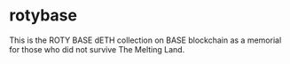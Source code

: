 # rotybase
This is the ROTY BASE dETH collection on BASE blockchain as a memorial for those who did not survive The Melting Land.
